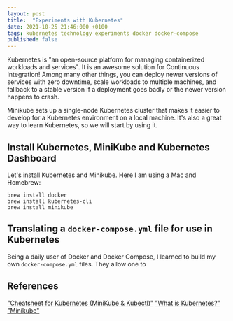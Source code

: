 ```yaml
---
layout: post
title:  "Experiments with Kubernetes"
date: 2021-10-25 21:46:000 +0100
tags: kubernetes technology experiments docker docker-compose
published: false
---
```


Kubernetes is "an open-source platform for managing containerized workloads and services". It is an awesome solution for Continuous Integration! Among many other things, you can deploy newer versions of services with zero downtime, scale workloads to multiple machines, and fallback to a stable version if a deployment goes badly or the newer version happens to crash.

Minikube sets up a single-node Kubernetes cluster that makes it easier to develop for a Kubernetes environment on a local machine. It's also a great way to learn Kubernetes, so we will start by using it.

## Install Kubernetes, MiniKube and Kubernetes Dashboard

Let's install Kubernetes and Minikube. Here I am using a Mac and Homebrew:

```shell
brew install docker
brew install kubernetes-cli
brew install minikube
```

## Translating a `docker-compose.yml` file for use in Kubernetes

Being a daily user of Docker and Docker Compose, I learned to build my own `docker-compose.yml` files. They allow one to 

## References 

["Cheatsheet for Kubernetes (MiniKube & Kubectl)"](https://medium.com/geekculture/cheatsheet-for-kubernetes-minikube-kubectl-5500ffd2f0d5)
["What is Kubernetes?"](https://kubernetes.io/docs/concepts/overview/what-is-kubernetes/)
["Minikube"](https://minikube.sigs.k8s.io/docs/)



